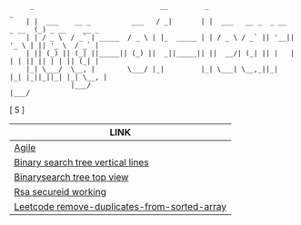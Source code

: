         
         _                               __         _                            _
        | |  ___    __ _          ___   / _|       | |  ___   __ _  _ __  _ __  (_) _ __    __ _
        | | / _ \  / _` | _____  / _ \ | |_  _____ | | / _ \ / _` || '__|| '_ \ | || '_ \  / _` |
        | || (_) || (_| ||_____|| (_) ||  _||_____|| ||  __/| (_| || |   | | | || || | | || (_| |
        |_| \___/  \__, |        \___/ |_|         |_| \___| \__,_||_|   |_| |_||_||_| |_| \__, |
                   |___/                                                                   |___/
        

[ 5 ]

| LINK |
|------|
|[Agile](https://github.com/ravish0007/log-of-learning/tree/main/notes/notes-05-jan-2021.md#1---agile) |
|[Binary search tree vertical lines](https://github.com/ravish0007/log-of-learning/tree/main/notes/notes-05-jan-2021.md#2---binary-search-tree-vertical-lines) |
|[Binarysearch tree top view](https://github.com/ravish0007/log-of-learning/tree/main/notes/notes-04-jan-2021.md#1---binarysearch-tree-top-view) |
|[Rsa secureid working](https://github.com/ravish0007/log-of-learning/tree/main/notes/notes-04-jan-2021.md#2---rsa-secureid-working) |
|[Leetcode remove-duplicates-from-sorted-array](https://github.com/ravish0007/log-of-learning/tree/main/notes/notes-02-jan-2021.md#1---leetcode-remove-duplicates-from-sorted-array) |
